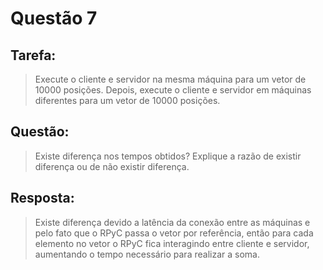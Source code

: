 # **Questão 7**

## **Tarefa**:
> Execute o cliente e servidor na mesma máquina para um vetor de 10000 posições. Depois, execute o cliente e servidor em máquinas diferentes para um vetor de 10000 posições.

## **Questão**:
> Existe diferença nos tempos obtidos? Explique a razão de existir diferença ou de não existir diferença.

## **Resposta**:
> Existe diferença devido a latência da conexão entre as máquinas e pelo fato que o RPyC passa o vetor por referência, então para cada elemento no vetor o RPyC fica interagindo entre cliente e servidor, aumentando o tempo necessário para realizar a soma.